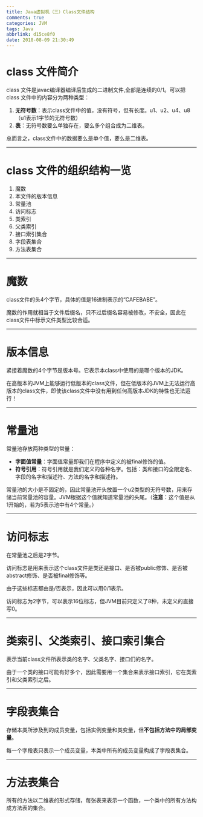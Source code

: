 ```yaml
---
title: Java虚拟机（三）Class文件结构
comments: true
categories: JVM
tags: Java
abbrlink: d15ce8f0
date: 2018-08-09 21:30:49
---
```


# class 文件简介

class 文件是javac编译器编译后生成的二进制文件,全部是连续的0/1。可以把 class 文件中的内容分为两种类型：

1. **无符号数**：表示class文件中的值，没有符号，但有长度。u1、u2、u4、u8 （u1表示1字节的无符号数）
2. **表**：无符号数要么单独存在，要么多个组合成为二维表。

总而言之，class文件中的数据要么是单个值，要么是二维表。

---

# class 文件的组织结构一览

1. 魔数
2. 本文件的版本信息
3. 常量池
4. 访问标志
5. 类索引
6. 父类索引
7. 接口索引集合
8. 字段表集合
9. 方法表集合

<!-- more -->

---

# 魔数

class文件的头4个字节，具体的值是16进制表示的“CAFEBABE”。

魔数的作用就相当于文件后缀名，只不过后缀名容易被修改，不安全，因此在class文件中标示文件类型比较合适。

---

# 版本信息

紧接着魔数的4个字节是版本号。它表示本class中使用的是哪个版本的JDK。

在高版本的JVM上能够运行低版本的class文件，但在低版本的JVM上无法运行高版本的class文件，即使该class文件中没有用到任何高版本JDK的特性也无法运行！

---

# 常量池

常量池存放两种类型的常量：

- **字面值常量**：字面值常量即我们在程序中定义的被final修饰的值。
- **符号引用**：符号引用就是我们定义的各种名字。包括：类和接口的全限定名、字段的名字和描述符、方法的名字和描述符。

常量池的大小是不固定的，因此常量池开头放置一个u2类型的无符号数，用来存储当前常量池的容量。JVM根据这个值就知道常量池的头尾。（**注意**：这个值是从1开始的，若为5表示池中有4个常量。）

---

# 访问标志

在常量池之后是2字节。

访问标志是用来表示这个class文件是类还是接口、是否被public修饰、是否被abstract修饰、是否被final修饰等。

由于这些标志都由是/否表示，因此可以用0/1表示。

访问标志为2字节，可以表示16位标志，但JVM目前只定义了8种，未定义的直接写0。

---

# 类索引、父类索引、接口索引集合

表示当前class文件所表示类的名字、父类名字、接口们的名字。

由于一个类的接口可能有好多个，因此需要用一个集合来表示接口索引，它在类索引和父类索引之后。

---

# 字段表集合

存储本类所涉及到的成员变量，包括实例变量和类变量，但**不包括方法中的局部变量**。

每一个字段表只表示一个成员变量，本类中所有的成员变量构成了字段表集合。

---

# 方法表集合

所有的方法以二维表的形式存储，每张表来表示一个函数，一个类中的所有方法构成方法表的集合。

